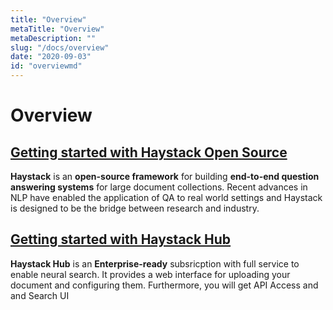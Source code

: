 ```yaml
---
title: "Overview"
metaTitle: "Overview"
metaDescription: ""
slug: "/docs/overview"
date: "2020-09-03"
id: "overviewmd"
---
```


# Overview

## [Getting started with Haystack Open Source](/en/docs/get_startedmd)

**Haystack** is an **open-source framework** for building **end-to-end question answering systems** for large document collections.
Recent advances in NLP have enabled the application of QA to real world settings
and Haystack is designed to be the bridge between research and industry.

## [Getting started with Haystack Hub](/en/docs/introhubmd)

**Haystack Hub** is an **Enterprise-ready** subsricption with full service to enable neural search. 
It provides a web interface for uploading your document and configuring them. Furthermore, you will get API Access and and Search UI